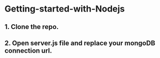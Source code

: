 # Getting-started-with-Nodejs
## 1. Clone the repo.
## 2. Open server.js file and replace your mongoDB connection url.
